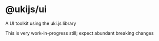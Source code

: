 @ukijs/ui
=========
A UI toolkit using the uki.js library

This is very work-in-progress still; expect abundant breaking changes
